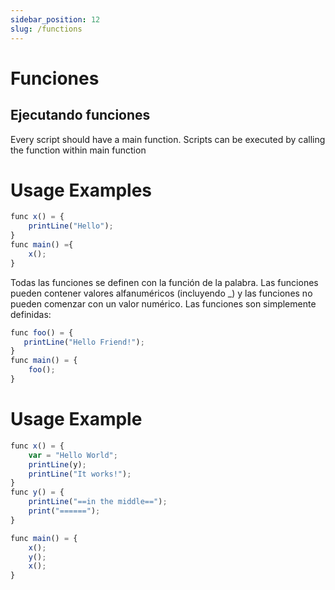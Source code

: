 ```yaml
---
sidebar_position: 12
slug: /functions
---
```


# Funciones

## Ejecutando funciones
Every script should have a main function. Scripts can be executed by calling the function within main function

# Usage Examples

```jsx
func x() = { 
    printLine("Hello"); 
}
func main() ={
    x();
}
```

Todas las funciones se definen con la función de la palabra. Las funciones pueden contener valores alfanuméricos (incluyendo _) y las funciones no pueden comenzar con un valor numérico. Las funciones son simplemente definidas:

```jsx
func foo() = {
   printLine("Hello Friend!");
}
func main() = {
    foo();
}
```

# Usage Example

```jsx
func x() = {
    var = "Hello World";
    printLine(y);
    printLine("It works!");
}
func y() = {
    printLine("==in the middle==");
    print("======");
}

func main() = {
    x();
    y();
    x();
}
```